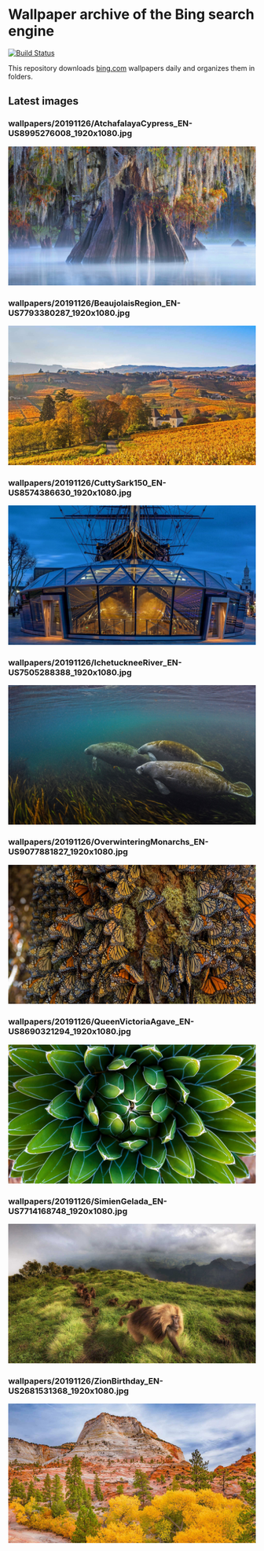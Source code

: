 # Wallpaper archive of the Bing search engine

[![Build Status](https://travis-ci.org/kijart/bing-daily-images-dl.svg?branch=wallpapers)](https://travis-ci.org/kijart/bing-daily-images-dl)

This repository downloads [bing.com](https://www.bing.com) wallpapers daily and organizes them in folders.

## Latest images

<!-- Wallpapers -->

### wallpapers/20191126/AtchafalayaCypress_EN-US8995276008_1920x1080.jpg

![wallpapers/20191126/AtchafalayaCypress_EN-US8995276008_1920x1080.jpg](wallpapers/20191126/AtchafalayaCypress_EN-US8995276008_1920x1080.jpg)

### wallpapers/20191126/BeaujolaisRegion_EN-US7793380287_1920x1080.jpg

![wallpapers/20191126/BeaujolaisRegion_EN-US7793380287_1920x1080.jpg](wallpapers/20191126/BeaujolaisRegion_EN-US7793380287_1920x1080.jpg)

### wallpapers/20191126/CuttySark150_EN-US8574386630_1920x1080.jpg

![wallpapers/20191126/CuttySark150_EN-US8574386630_1920x1080.jpg](wallpapers/20191126/CuttySark150_EN-US8574386630_1920x1080.jpg)

### wallpapers/20191126/IchetuckneeRiver_EN-US7505288388_1920x1080.jpg

![wallpapers/20191126/IchetuckneeRiver_EN-US7505288388_1920x1080.jpg](wallpapers/20191126/IchetuckneeRiver_EN-US7505288388_1920x1080.jpg)

### wallpapers/20191126/OverwinteringMonarchs_EN-US9077881827_1920x1080.jpg

![wallpapers/20191126/OverwinteringMonarchs_EN-US9077881827_1920x1080.jpg](wallpapers/20191126/OverwinteringMonarchs_EN-US9077881827_1920x1080.jpg)

### wallpapers/20191126/QueenVictoriaAgave_EN-US8690321294_1920x1080.jpg

![wallpapers/20191126/QueenVictoriaAgave_EN-US8690321294_1920x1080.jpg](wallpapers/20191126/QueenVictoriaAgave_EN-US8690321294_1920x1080.jpg)

### wallpapers/20191126/SimienGelada_EN-US7714168748_1920x1080.jpg

![wallpapers/20191126/SimienGelada_EN-US7714168748_1920x1080.jpg](wallpapers/20191126/SimienGelada_EN-US7714168748_1920x1080.jpg)

### wallpapers/20191126/ZionBirthday_EN-US2681531368_1920x1080.jpg

![wallpapers/20191126/ZionBirthday_EN-US2681531368_1920x1080.jpg](wallpapers/20191126/ZionBirthday_EN-US2681531368_1920x1080.jpg)

